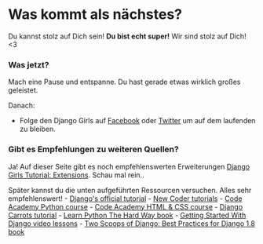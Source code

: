 # Was kommt als nächstes?

Du kannst stolz auf Dich sein! **Du bist echt super!** Wir sind stolz auf Dich! <3

### Was jetzt?

Mach eine Pause und entspanne. Du hast gerade etwas wirklich großes geleistet.

Danach:

*   Folge den Django Girls auf [Facebook][1] oder [Twitter][2] um auf dem laufenden zu bleiben.

 [1]: http://facebook.com/djangogirls
 [2]: http://twitter.com/djangogirls

### Gibt es Empfehlungen zu weiteren Quellen?

Ja! Auf dieser Seite gibt es noch empfehlenswerten Erweiterungen [Django Girls Tutorial: Extensions][3]. Schau mal rein..

 [3]: http://djangogirls.gitbooks.io/django-girls-tutorial-extensions/

Später kannst du die unten aufgeführten Ressourcen versuchen. Alles sehr empfehlenswert! - [Django's official tutorial][4] - [New Coder tutorials][5] - [Code Academy Python course][6] - [Code Academy HTML & CSS course][7] - [Django Carrots tutorial][8] - [Learn Python The Hard Way book][9] - [Getting Started With Django video lessons][10] - [Two Scoops of Django: Best Practices for Django 1.8 book][11]

 [4]: https://docs.djangoproject.com/en/1.8/intro/tutorial01/
 [5]: http://newcoder.io/tutorials/
 [6]: http://www.codecademy.com/en/tracks/python
 [7]: http://www.codecademy.com/tracks/web
 [8]: http://django.carrots.pl/en/
 [9]: http://learnpythonthehardway.org/book/
 [10]: http://gettingstartedwithdjango.com/
 [11]: http://twoscoopspress.com/products/two-scoops-of-django-1-8